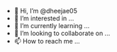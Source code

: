 - 👋 Hi, I’m @dheejae05
- 👀 I’m interested in ...
- 🌱 I’m currently learning ... 
- 💞️ I’m looking to collaborate on ...
- 📫 How to reach me ...

<!---
dheejae05/dheejae05 is a ✨ special ✨ repository because its `README.md` (this file) appears on your GitHub profile.
You can click the Preview link to take a look at your changes.
--->
